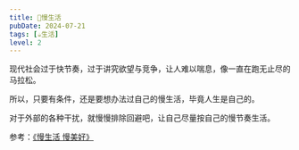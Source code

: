 ```yaml
---
title: 🌳慢生活
pubDate: 2024-07-21
tags: [☕️生活]
level: 2
---
```


现代社会过于快节奏，过于讲究欲望与竞争，让人难以喘息，像一直在跑无止尽的马拉松。

所以，只要有条件，还是要想办法过自己的慢生活，毕竟人生是自己的。

对于外部的各种干扰，就慢慢排除回避吧，让自己尽量按自己的慢节奏生活。

参考：[《慢生活 慢美好》](https://book.douban.com/subject/26363552/)
